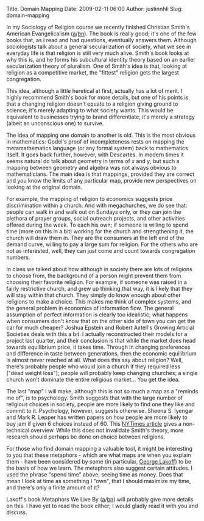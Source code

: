 Title: Domain Mapping
Date: 2009-02-11 06:00
Author: justinnhli
Slug: domain-mapping

In my Sociology of Religion course we recently finished Christian
Smith's American Evangelicalism
([a](http://www.amazon.com/exec/obidos/ASIN/0226764192/shelfari-20)/[bn](http://search.barnesandnoble.com/American-Evangelicalism/Christian-Smith/e/9780226764191/?itm=7)).
The book is really good; it's one of the few books that, as I read and
had questions, eventually answers them. Although sociologists talk about
a general secularization of society, what we see in everyday life is
that religion is still very much alive. Smith's book looks at why this
is, and he forms his subcultural identity theory based on an earlier
secularization theory of pluralism. One of Smith's idea is that, looking
at religion as a competitive market, the "fittest" religion gets the
largest congregation.

This idea, although a little heretical at first, actually has a lot of
merit. I highly recommend Smith's book for more details, but one of his
points is that a changing religion doesn't equate to a religion giving
ground to science; it's merely adapting to what society wants. This
would be equivalent to businesses trying to brand differentiate; it's
merely a strategy (albeit an unconscious one) to survive.

The idea of mapping one domain to another is old. This is the most
obvious in mathematics: Godel's proof of incompleteness rests on mapping
the metamathematics language (or any formal system) back to mathematics
itself. It goes back further, however, with Descartes. In modern times
it seems natural do talk about geometry in terms of *x* and *y*, but
such a mapping between geometry and algebra was not always obvious to
mathematicians. The main idea is that mappings, provided they are
correct and you know the limits of any particular map, provide new
perspectives on looking at the original domain.

For example, the mapping of religion to economics suggests price
discrimination within a church. And with megachurches, we do see that:
people can walk in and walk out on Sundays only, or they can join the
plethora of prayer groups, social outreach projects, and other
activities offered during the week. To each his own; if someone is
willing to spend time (more on this in a bit) working for the church and
strengthening it, the church will draw them in. They are the consumers
at the left end of the demand curve, willing to pay a large sum for
religion. For the others who are not as interested, well, they can just
come and count towards congregation numbers.

In class we talked about how although in society there are lots of
religions to choose from, the background of a person might prevent them
from choosing their favorite religion. For example, if someone was
raised in a fairly restrictive church, and grew up thinking that way, it
is likely that they will stay within that church. They simply do know
enough about other religions to make a choice. This makes me think of
complex systems, and the general problem in economics of information
flow. The general assumption of perfect information is clearly too
idealistic; what happens when consumers don't know that on the other
side of town you can get the car for much cheaper? Joshua Epstein and
Robert Axtell's Growing Articial Societies deals with this a bit. I
actually reconstructed their models for a project last quarter, and
their conclusion is that while the market does head towards equilibrium
price, it takes time. Through in changing preferences and difference in
taste between generations, then the economic equilibrium is almost never
reached at all. What does this say about religion? Well, there's
probably people who would join a church if they required less ("dead
weight loss"); people will probably keep changing churches; a single
church won't dominate the entire religious market... You get the idea.

The last "map" I will make, although this is not so much a map as a
"reminds me of", is to psychology. Smith suggests that with the large
number of religious choices in society, people are more likely to find
one they like and commit to it. Psychology, however, suggests otherwise.
Sheena S. Iyengar and Mark R. Lepper has written papers on how people
are more likely to buy jam if given 6 choices instead of 60. This
[NYTimes article](http://www.columbia.edu/%7Ess957/nytimes.html) gives a
non-technical overview. While this does not invalidate Smith's theory,
more research should perhaps be done on choice between religions.

For those who find domain mapping a valuable tool, it might be
interesting to you that these metaphors - which are what maps are when
you explain them - have been considered by some (in particular, [George
Lakoff](http://en.wikipedia.org/wiki/George_Lakoff)) to be the basis of
how we learn. The metaphors also suggest certain attitudes. I used the
phrase "spend time" above, seeing time as money. Does that mean I look
at time as something I "own", that I should maximize my time, and
there's only a finite amount of it?

Lakoff's book Metaphors We Live By
([a](http://www.google.com/url?sa=t&source=web&ct=res&cd=2&url=http%3A%2F%2Fwww.amazon.com%2FMetaphors-We-Live-George-Lakoff%2Fdp%2F0226468011&ei=SvKNSfKNE4zgMLH7hIwL&usg=AFQjCNH_d8Y3m2eui9cOEK4tW_lBhXONhw&sig2=WPLomon9-lWxn4imLyaDVQ)/[bn](http://search.barnesandnoble.com/Metaphors-We-Live-By/George-Lakoff/e/9780226468013))
will probably give more details on this. I have yet to read the book
either; I would gladly read it with you and discuss.

